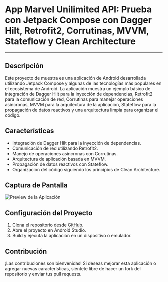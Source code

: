 # App Marvel Unilimited API: Prueba con Jetpack Compose con Dagger Hilt, Retrofit2, Corrutinas, MVVM, Stateflow y Clean Architecture

---

## Descripción
Este proyecto de muestra es una aplicación de Android desarrollada utilizando Jetpack Compose y algunas de las tecnologías más populares en el ecosistema de Android. La aplicación muestra un ejemplo básico de integración de Dagger Hilt para la inyección de dependencias, Retrofit2 para la comunicación de red, Corrutinas para manejar operaciones asíncronas, MVVM para la arquitectura de la aplicación, Stateflow para la propagación de datos reactivos y una arquitectura limpia para organizar el código.

## Características
- Integración de Dagger Hilt para la inyección de dependencias.
- Comunicación de red utilizando Retrofit2.
- Manejo de operaciones asíncronas con Corrutinas.
- Arquitectura de aplicación basada en MVVM.
- Propagación de datos reactivos con Stateflow.
- Organización del código siguiendo los principios de Clean Architecture.

## Captura de Pantalla
![Preview de la Aplicación](https://github.com/thecomediandan/Project-Android-Kotlin-JetpackCompose-Marvel-Unlimited-Api/blob/main/AppMarvelUnlimited.gif)

## Configuración del Proyecto
1. Clona el repositorio desde [GitHub](https://github.com/thecomediandan/Project-Android-Kotlin-JetpackCompose-Marvel-Unlimited-Api).
2. Abre el proyecto en Android Studio.
3. Build y ejecuta la aplicación en un dispositivo o emulador.

## Contribución
¡Las contribuciones son bienvenidas! Si deseas mejorar esta aplicación o agregar nuevas características, siéntete libre de hacer un fork del repositorio y enviar tus pull requests.
